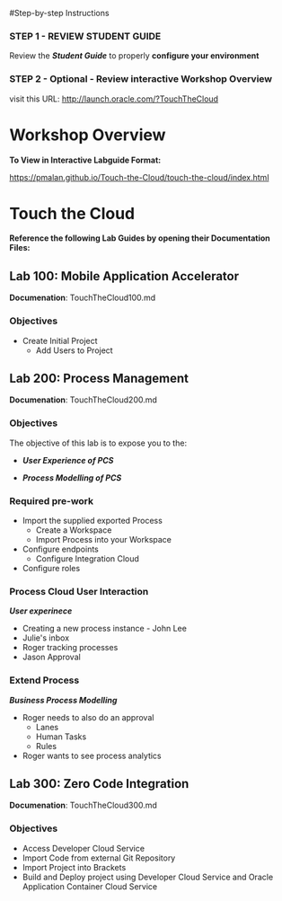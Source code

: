 
#Step-by-step Instructions

### STEP 1 - REVIEW STUDENT GUIDE

Review the ***Student Guide*** to properly **configure your environment**

### STEP 2 - Optional - Review interactive Workshop Overview 

visit this URL: http://launch.oracle.com/?TouchTheCloud


# Workshop Overview

**To View in Interactive Labguide Format:**  

https://pmalan.github.io/Touch-the-Cloud/touch-the-cloud/index.html

# Touch the Cloud

**Reference the following Lab Guides by opening their Documentation Files:**

## Lab 100: Mobile Application Accelerator

**Documenation**: TouchTheCloud100.md

### Objectives

- Create Initial Project
    - Add Users to Project

## Lab 200: Process Management

**Documenation**: TouchTheCloud200.md

### Objectives
The objective of this lab is to expose you to the:

- ***User Experience of PCS***

- ***Process Modelling of PCS***

### Required pre-work

- Import the supplied exported Process
    -   Create a Workspace
    -   Import Process into your Workspace
- Configure endpoints
    -   Configure Integration Cloud
- Configure roles

### Process Cloud User Interaction
***User experinece***
-   Creating a new process instance - John Lee
-   Julie's inbox
-   Roger tracking processes
-   Jason Approval

### Extend Process
***Business Process Modelling***
-   Roger needs to also do an approval 
    -   Lanes
    -   Human Tasks
    -   Rules
-   Roger wants to see process analytics


## Lab 300: Zero Code Integration

**Documenation**: TouchTheCloud300.md

### Objectives

- Access Developer Cloud Service
- Import Code from external Git Repository
- Import Project into Brackets
- Build and Deploy project using Developer Cloud Service and Oracle Application Container Cloud Service
